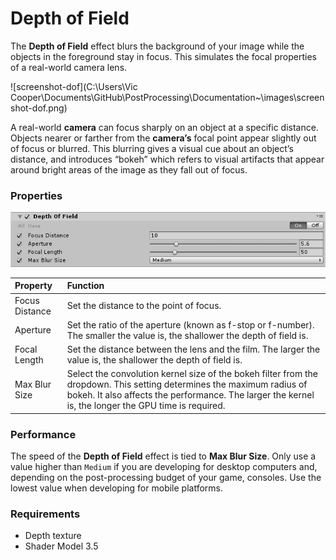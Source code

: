 # Depth of Field

The **Depth of Field** effect blurs the background of your image while the objects in the foreground stay in focus. This simulates the focal properties of a real-world camera lens.

 ![screenshot-dof](C:\Users\Vic Cooper\Documents\GitHub\PostProcessing\Documentation~\images\screenshot-dof.png)

A real-world **camera** can focus sharply on an object at a specific distance. Objects nearer or farther from the **camera’s** focal point appear slightly out of focus or blurred. This blurring gives a visual cue about an object’s distance, and introduces “bokeh” which refers to visual artifacts that appear around bright areas of the image as they fall out of focus.

### Properties

![](images/dof.png)

| Property       | Function                                                     |
| :-------------- | :------------------------------------------------------------ |
| Focus Distance | Set the distance to the point of focus.                              |
| Aperture       | Set the ratio of the aperture (known as f-stop or f-number). The smaller the value is, the shallower the depth of field is. |
| Focal Length   | Set the distance between the lens and the film. The larger the value is, the shallower the depth of field is. |
| Max Blur Size  | Select the convolution kernel size of the bokeh filter from the dropdown. This setting determines the maximum radius of bokeh. It also affects the performance. The larger the kernel is, the longer the GPU time is required. |

### Performance

The speed of the **Depth of Field** effect is tied to **Max Blur Size**. Only use a value higher than `Medium` if you are developing for desktop computers and, depending on the post-processing budget of your game, consoles. Use the lowest value when developing for mobile platforms.

### Requirements

- Depth texture
- Shader Model 3.5
